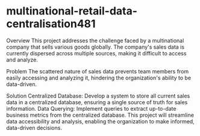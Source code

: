 # multinational-retail-data-centralisation481

Overview
This project addresses the challenge faced by a multinational company that sells various goods globally. The company's sales data is currently dispersed across multiple sources, making it difficult to access and analyze.

Problem
The scattered nature of sales data prevents team members from easily accessing and analyzing it, hindering the organization's ability to be data-driven.

Solution
Centralized Database: Develop a system to store all current sales data in a centralized database, ensuring a single source of truth for sales information.
Data Querying: Implement queries to extract up-to-date business metrics from the centralized database.
This project will streamline data accessibility and analysis, enabling the organization to make informed, data-driven decisions.
